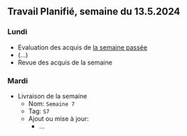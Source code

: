 ## Travail Planifié, semaine du 13.5.2024

### Lundi 

- Evaluation des acquis de [la semaine passée](2024-19.md)
- (...)
- Revue des acquis de la semaine

### Mardi 

- Livraison de la semaine
  - Nom: `Semaine 7` 
  - Tag: `S7` 
  - Ajout ou mise à jour:
    - ...
